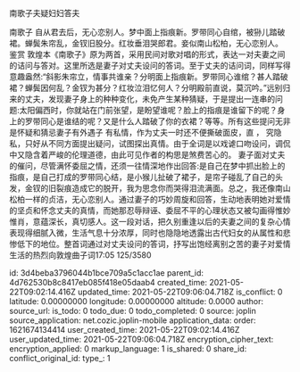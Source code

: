 南歌子夫疑妇妇答夫

南歌子
自从君去后，无心恋别人。梦中面上指痕新。罗带同心自绾，被狲儿踏破裙。蝉鬓朱帘乱，金钗旧股分。红妆垂泪哭郎君。妾似南山松柏，无心恋别人。
鉴赏
敦煌本《南歌子》原为两首，采用民间对歌对唱的形式，表达一对夫妻之间的诘问与答对。这里所选是妻子对丈夫设问的答词。至于丈夫的诘问词，同样写得意趣盎然:“斜影朱帘立，情事共谁亲？分明面上指痕新。罗带同心谁绾？甚人踏破裙？蝉鬓因何乱？金钗为甚分？红妆泣泪忆何人？分明殿前直说，莫沉吟。”远别归来的丈夫，发现妻子身上的种种变化，未免产生某种猜疑，于是提出一连串的问题:太阳偏西时，你就站在门前张望，是盼望谁呢？脸上的指痕是谁留下的呢？身上的罗带同心是谁结的呢？又是什么人踏破了你的衣裙？等等。所有这些提问无非是怀疑和猜忌妻子有外遇子
有私情，作为丈夫一时还不便撕破面皮，直
，
究隐私，只好从不同方面提出疑问，试图探出真情。由于全词是以戏谑口吻设问，调侃中又隐含着严峻的伦理道德，由此可见作者的构思是煞费苦心的。
妻子面对丈夫的催问，尽管满怀委屈之情，还须一往情深地作出回答:是自己在梦中抓出脸上的指痕，是自己打成的罗带同心结，是小猴儿扯破了裙子，是帘子碰乱了自己的头发，金钗的旧裂痕造成它的脱开，我为思念你而哭得泪流满面。总之，我还像南山松柏一样的贞洁，无心恋别人。通过妻子的巧妙周旋和回答，生动地表明她对爱情的坚贞和怀念丈夫的真情，而她那忍辱辩诬、委屈不平的心理状态又被勾画得惟妙惟肖，意蕴深长，真切感人。这一段对话，把久别重逢以后的夫妻之间的复杂心情表现得细腻入微，生活气息十分浓厚，同时也隐隐地透露出古代妇女的从属性和悲惨低下的地位。整首词通过对丈夫设问的答词，抒写出饱经离别之苦的妻子对爱情生活的热烈向敦煌曲子词17:05
125/3580


id: 3d4beba3796044b1bce709a5c1acc1ae
parent_id: 4d762530b8c8417eb085f418e05daab4
created_time: 2021-05-22T09:02:14.416Z
updated_time: 2021-05-22T09:06:04.718Z
is_conflict: 0
latitude: 0.00000000
longitude: 0.00000000
altitude: 0.0000
author: 
source_url: 
is_todo: 0
todo_due: 0
todo_completed: 0
source: joplin
source_application: net.cozic.joplin-mobile
application_data: 
order: 1621674134414
user_created_time: 2021-05-22T09:02:14.416Z
user_updated_time: 2021-05-22T09:06:04.718Z
encryption_cipher_text: 
encryption_applied: 0
markup_language: 1
is_shared: 0
share_id: 
conflict_original_id: 
type_: 1